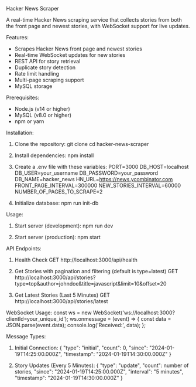 Hacker News Scraper

A real-time Hacker News scraping service that collects stories from both the front page and newest stories, with WebSocket support for live updates.

Features:
- Scrapes Hacker News front page and newest stories
- Real-time WebSocket updates for new stories
- REST API for story retrieval
- Duplicate story detection
- Rate limit handling
- Multi-page scraping support
- MySQL storage

Prerequisites:
- Node.js (v14 or higher)
- MySQL (v8.0 or higher)
- npm or yarn

Installation:
1. Clone the repository:
   git clone <repository-url>
   cd hacker-news-scraper

2. Install dependencies:
   npm install

3. Create a .env file with these variables:
   PORT=3000
   DB_HOST=localhost
   DB_USER=your_username
   DB_PASSWORD=your_password
   DB_NAME=hacker_news
   HN_URL=https://news.ycombinator.com
   FRONT_PAGE_INTERVAL=300000
   NEW_STORIES_INTERVAL=60000
   NUMBER_OF_PAGES_TO_SCRAPE=2

4. Initialize database:
   npm run init-db

Usage:
1. Start server (development):
   npm run dev

2. Start server (production):
   npm start

API Endpoints:
1. Health Check
   GET http://localhost:3000/api/health

2. Get Stories with pagination and filtering (default is type=latest)
   GET http://localhost:3000/api/stories?type=top&author=johndoe&title=javascript&limit=10&offset=20

3. Get Latest Stories (Last 5 Minutes)
   GET http://localhost:3000/api/stories/latest

WebSocket Usage:
const ws = new WebSocket('ws://localhost:3000?clientId=your_unique_id');
ws.onmessage = (event) => {
    const data = JSON.parse(event.data);
    console.log('Received:', data);
};

Message Types:
1. Initial Connection:
{
    "type": "initial",
    "count": 0,
    "since": "2024-01-19T14:25:00.000Z",
    "timestamp": "2024-01-19T14:30:00.000Z"
}

2. Story Updates (Every 5 Minutes):
{
    "type": "update",
    "count": number of stories,
    "since": "2024-01-19T14:25:00.000Z",
    "interval": "5 minutes",
    "timestamp": "2024-01-19T14:30:00.000Z"
}

